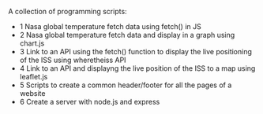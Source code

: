A collection of programming scripts:

- 1 Nasa global temperature  fetch data using fetch() in JS
- 2 Nasa global temperature fetch data and display in a graph using chart.js
- 3 Link to an API using the fetch() function to display the live positioning of the ISS using         wheretheiss API
- 4 Link to an API and displayng the live position of the ISS to a map using leaflet.js
- 5 Scripts to create a common header/footer for all the pages of a website
- 6 Create a server with node.js and express